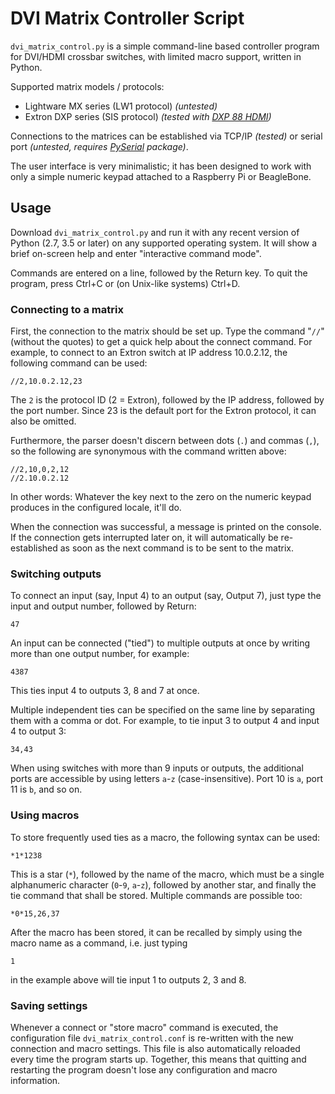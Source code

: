# DVI Matrix Controller Script

`dvi_matrix_control.py` is a simple command-line based controller program for DVI/HDMI crossbar switches, with limited macro support, written in Python.

Supported matrix models / protocols:
- Lightware MX series (LW1 protocol) *(untested)*
- Extron DXP series (SIS protocol) *(tested with [DXP 88 HDMI](https://www.extron.com/product/dxphdmi))*

Connections to the matrices can be established via TCP/IP *(tested)* or serial port *(untested, requires [PySerial](https://pythonhosted.org/pyserial/) package)*.

The user interface is very minimalistic; it has been designed to work with only a simple numeric keypad attached to a Raspberry Pi or BeagleBone.


## Usage

Download `dvi_matrix_control.py` and run it with any recent version of Python (2.7, 3.5 or later) on any supported operating system. It will show a brief on-screen help and enter "interactive command mode".

Commands are entered on a line, followed by the Return key. To quit the program, press Ctrl+C or (on Unix-like systems) Ctrl+D.

### Connecting to a matrix

First, the connection to the matrix should be set up. Type the command "`//`" (without the quotes) to get a quick help about the connect command. For example, to connect to an Extron switch at IP address 10.0.2.12, the following command can be used:

    //2,10.0.2.12,23

The `2` is the protocol ID (2 = Extron), followed by the IP address, followed by the port number. Since 23 is the default port for the Extron protocol, it can also be omitted.

Furthermore, the parser doesn't discern between dots (`.`) and commas (`,`), so the following are synonymous with the command written above:

    //2,10,0,2,12
    //2.10.0.2.12

In other words: Whatever the key next to the zero on the numeric keypad produces in the configured locale, it'll do.

When the connection was successful, a message is printed on the console. If the connection gets interrupted later on, it will automatically be re-established as soon as the next command is to be sent to the matrix.

### Switching outputs

To connect an input (say, Input 4) to an output (say, Output 7), just type the input and output number, followed by Return:

    47

An input can be connected ("tied") to multiple outputs at once by writing more than one output number, for example:

    4387

This ties input 4 to outputs 3, 8 and 7 at once.

Multiple independent ties can be specified on the same line by separating them with a comma or dot. For example, to tie input 3 to output 4 and input 4 to output 3:

    34,43

When using switches with more than 9 inputs or outputs, the additional ports are accessible by using letters `a`-`z` (case-insensitive). Port 10 is `a`, port 11 is `b`, and so on.

### Using macros

To store frequently used ties as a macro, the following syntax can be used:

    *1*1238

This is a star (`*`), followed by the name of the macro, which must be a single alphanumeric character (`0`-`9`, `a`-`z`), followed by another star, and finally the tie command that shall be stored. Multiple commands are possible too:

    *0*15,26,37

After the macro has been stored, it can be recalled by simply using the macro name as a command, i.e. just typing

    1

in the example above will tie input 1 to outputs 2, 3 and 8.

### Saving settings

Whenever a connect or "store macro" command is executed, the configuration file `dvi_matrix_control.conf` is re-written with the new connection and macro settings. This file is also automatically reloaded every time the program starts up. Together, this means that quitting and restarting the program doesn't lose any configuration and macro information.
